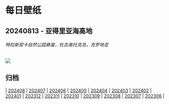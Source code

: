 # 每日壁纸

## 20240813 - 亚得里亚海高地

###### 特拉斯契卡自然公园悬崖，杜吉奥托克岛，克罗地亚

![](https://www.bing.com/th?id=OHR.DugiOtokCroatia_ZH-CN7791404392_UHD.jpg)

## 归档

| [202408](/202408/README.md)
| [202407](/202407/README.md)
| [202406](/202406/README.md)
| [202405](/202405/README.md)
| [202404](/202404/README.md)
| [202403](/202403/README.md)
| [202402](/202402/README.md)
| [202401](/202401/README.md)
| [202312](/202312/README.md)
| [202311](/202311/README.md)
| [202310](/202310/README.md)
| [202309](/202309/README.md)
| [202308](/202308/README.md)
| [202307](/202307/README.md)
| [202306](/202306/README.md)
|
